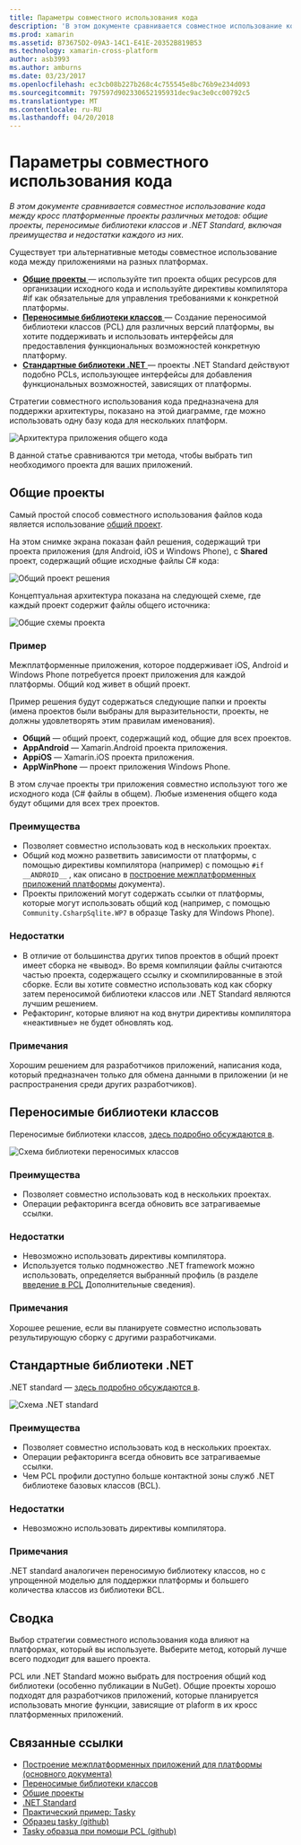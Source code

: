 ```yaml
---
title: Параметры совместного использования кода
description: 'В этом документе сравнивается совместное использование кода между кросс платформенные проекты различных методов: общие проекты, переносимые библиотеки классов и .NET Standard, включая преимущества и недостатки каждого из них.'
ms.prod: xamarin
ms.assetid: B73675D2-09A3-14C1-E41E-20352B819B53
ms.technology: xamarin-cross-platform
author: asb3993
ms.author: amburns
ms.date: 03/23/2017
ms.openlocfilehash: ec3cb08b227b268c4c755545e8bc76b9e234d093
ms.sourcegitcommit: 797597d902330652195931dec9ac3e0cc00792c5
ms.translationtype: MT
ms.contentlocale: ru-RU
ms.lasthandoff: 04/20/2018
---
```

# <a name="sharing-code-options"></a>Параметры совместного использования кода

_В этом документе сравнивается совместное использование кода между кросс платформенные проекты различных методов: общие проекты, переносимые библиотеки классов и .NET Standard, включая преимущества и недостатки каждого из них._

Существует три альтернативные методы совместное использование кода между приложениями на разных платформах.

-   [**Общие проекты** ](#Shared_Projects) — используйте тип проекта общих ресурсов для организации исходного кода и используйте директивы компилятора #if как обязательные для управления требованиями к конкретной платформы.
-   [**Переносимые библиотеки классов** ](#Portable_Class_Libraries) — Создание переносимой библиотеки классов (PCL) для различных версий платформы, вы хотите поддерживать и использовать интерфейсы для предоставления функциональных возможностей конкретную платформу.
-   [**Стандартные библиотеки .NET** ](#Net_Standard) — проекты .NET Standard действуют подобно PCLs, использующее интерфейсы для добавления функциональных возможностей, зависящих от платформы.

Стратегии совместного использования кода предназначена для поддержки архитектуры, показано на этой диаграмме, где можно использовать одну базу кода для нескольких платформ.

 ![](code-sharing-images/conceptualarchitecture.png "Архитектура приложения общего кода")

В данной статье сравниваются три метода, чтобы выбрать тип необходимого проекта для ваших приложений.

<a name="Shared_Projects" />

## <a name="shared-projects"></a>Общие проекты

Самый простой способ совместного использования файлов кода является использование [общий проект](~/cross-platform/app-fundamentals/shared-projects.md).

На этом снимке экрана показан файл решения, содержащий три проекта приложения (для Android, iOS и Windows Phone), с **Shared** проект, содержащий общие исходные файлы C# кода:

 ![](code-sharing-images/sharedsolution.png "Общий проект решения")

Концептуальная архитектура показана на следующей схеме, где каждый проект содержит файлы общего источника:

 ![](code-sharing-images/sharedassetproject.png "Общие схемы проекта")


### <a name="example"></a>Пример

Межплатформенные приложения, которое поддерживает iOS, Android и Windows Phone потребуется проект приложения для каждой платформы. Общий код живет в общий проект.

Пример решения будут содержаться следующие папки и проекты (имена проектов были выбраны для выразительности, проекты, не должны удовлетворять этим правилам именования).

-   **Общий** — общий проект, содержащий код, общие для всех проектов.
-   **AppAndroid** — Xamarin.Android проекта приложения.
-   **AppiOS** — Xamarin.iOS проекта приложения.
-   **AppWinPhone** — проект приложения Windows Phone.


В этом случае проекты три приложения совместно используют того же исходного кода (C# файлы в общем). Любые изменения общего кода будут общими для всех трех проектов.


### <a name="benefits"></a>Преимущества

-  Позволяет совместно использовать код в нескольких проектах.
-  Общий код можно разветвить зависимости от платформы, с помощью директивы компилятора (например) с помощью `#if __ANDROID__` , как описано в [построение межплатформенных приложений платформы](~/cross-platform/app-fundamentals/building-cross-platform-applications/index.md) документа).
-  Проекты приложений могут содержать ссылки от платформы, которые могут использовать общий код (например, с помощью `Community.CsharpSqlite.WP7` в образце Tasky для Windows Phone).



### <a name="disadvantages"></a>Недостатки

-  В отличие от большинства других типов проектов в общий проект имеет сборка не «вывод». Во время компиляции файлы считаются частью проекта, содержащего ссылку и скомпилированные в этой сборке. Если вы хотите совместно использовать код как сборку затем переносимой библиотеки классов или .NET Standard являются лучшим решением.
-  Рефакторинг, которые влияют на код внутри директивы компилятора «неактивные» не будет обновлять код.


 <a name="Shared_Remarks" />

### <a name="remarks"></a>Примечания

Хорошим решением для разработчиков приложений, написания кода, который предназначен только для обмена данными в приложении (и не распространения среди других разработчиков).

 <a name="Portable_Class_Libraries" />


## <a name="portable-class-libraries"></a>Переносимые библиотеки классов


Переносимые библиотеки классов, [здесь подробно обсуждаются в](~/cross-platform/app-fundamentals/pcl.md).

 ![](code-sharing-images/portableclasslibrary.png "Схема библиотеки переносимых классов")


### <a name="benefits"></a>Преимущества

-  Позволяет совместно использовать код в нескольких проектах.
-  Операции рефакторинга всегда обновить все затрагиваемые ссылки.


### <a name="disadvantages"></a>Недостатки

-  Невозможно использовать директивы компилятора.
-  Используется только подмножество .NET framework можно использовать, определяется выбранный профиль (в разделе [введение в PCL](~/cross-platform/app-fundamentals/pcl.md) Дополнительные сведения).


### <a name="remarks"></a>Примечания

Хорошее решение, если вы планируете совместно использовать результирующую сборку с другими разработчиками.



<a name="Net_Standard" />

## <a name="net-standard-libraries"></a>Стандартные библиотеки .NET

.NET standard — [здесь подробно обсуждаются в](~/cross-platform/app-fundamentals/net-standard.md).

![](code-sharing-images/netstandard.png "Схема .NET standard")

### <a name="benefits"></a>Преимущества

-  Позволяет совместно использовать код в нескольких проектах.
-  Операции рефакторинга всегда обновить все затрагиваемые ссылки.
-  Чем PCL профили доступно больше контактной зоны служб .NET библиотеке базовых классов (BCL).

### <a name="disadvantages"></a>Недостатки

 -  Невозможно использовать директивы компилятора.

### <a name="remarks"></a>Примечания

.NET standard аналогичен переносимую библиотеку классов, но с упрощенной моделью для поддержки платформы и большего количества классов из библиотеки BCL.



## <a name="summary"></a>Сводка

Выбор стратегии совместного использования кода влияют на платформах, который вы используете. Выберите метод, который лучше всего подходит для вашего проекта.

PCL или .NET Standard можно выбрать для построения общий код библиотеки (особенно публикации в NuGet). Общие проекты хорошо подходят для разработчиков приложений, которые планируется использовать многие функции, зависящие от plaform в их кросс платформенных приложений.


## <a name="related-links"></a>Связанные ссылки

- [Построение межплатформенных приложений для платформы (основного документа)](~/cross-platform/app-fundamentals/building-cross-platform-applications/index.md)
- [Переносимые библиотеки классов](~/cross-platform/app-fundamentals/pcl.md)
- [Общие проекты](~/cross-platform/app-fundamentals/shared-projects.md)
- [.NET Standard](~/cross-platform/app-fundamentals/net-standard.md)
- [Практический пример: Tasky](~/cross-platform/app-fundamentals/building-cross-platform-applications/case-study-tasky.md)
- [Образец tasky (github)](https://github.com/xamarin/mobile-samples/tree/master/Tasky)
- [Tasky образца при помощи PCL (github)](https://github.com/xamarin/mobile-samples/tree/master/TaskyPortable)
